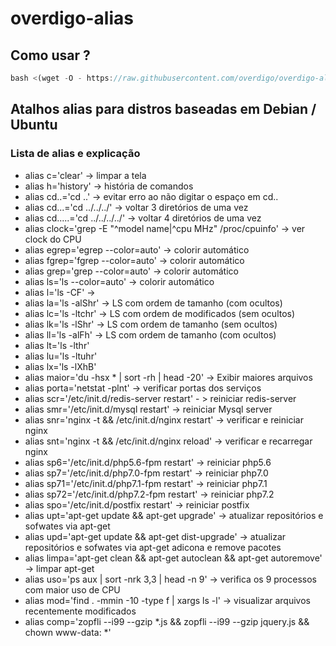 # overdigo-alias

## Como usar ?

```javascript
bash <(wget -O - https://raw.githubusercontent.com/overdigo/overdigo-alias/master/overdigo-alias.sh)
```

## Atalhos alias para distros baseadas em Debian / Ubuntu

### Lista de alias e explicação

- alias c='clear' -> limpar a tela
- alias h='history' -> história de comandos
- alias cd..='cd ..' -> evitar erro ao não digitar o espaço em cd..
- alias cd...='cd ../../../' -> voltar 3 diretórios de uma vez
- alias cd.....='cd ../../../../' -> voltar 4 diretórios de uma vez
- alias clock='grep -E "^model name|^cpu MHz" /proc/cpuinfo' -> ver clock do CPU
- alias egrep='egrep --color=auto' -> colorir automático
- alias fgrep='fgrep --color=auto' -> colorir automático
- alias grep='grep --color=auto' -> colorir automático
- alias ls='ls --color=auto' -> colorir automático
- alias l='ls -CF' -> 
- alias la='ls -alShr' -> LS com ordem de tamanho (com ocultos)
- alias lc='ls -ltchr' -> LS com ordem de modificados (sem ocultos)
- alias lk='ls -lShr' -> LS com ordem de tamanho (sem ocultos)
- alias ll='ls -alFh' -> LS com ordem de tamanho (com ocultos)
- alias lt='ls -lthr'
- alias lu='ls -ltuhr'
- alias lx='ls -lXhB'
- alias maior='du -hsx * | sort -rh | head -20' -> Exibir maiores arquivos
- alias porta='netstat -plnt' -> verificar portas dos serviços 
- alias scr='/etc/init.d/redis-server restart' - > reiniciar redis-server
- alias smr='/etc/init.d/mysql restart' -> reiniciar Mysql server
- alias snr='nginx -t && /etc/init.d/nginx restart' -> verificar e reiniciar nginx
- alias snt='nginx -t && /etc/init.d/nginx reload' -> verificar e recarregar nginx
- alias sp6='/etc/init.d/php5.6-fpm restart' -> reiniciar php5.6
- alias sp7='/etc/init.d/php7.0-fpm restart' -> reiniciar php7.0
- alias sp71='/etc/init.d/php7.1-fpm restart' -> reiniciar php7.1
- alias sp72='/etc/init.d/php7.2-fpm restart' -> reiniciar php7.2
- alias spo='/etc/init.d/postfix restart' -> reiniciar postfix
- alias upt='apt-get update && apt-get upgrade' -> atualizar repositórios e sofwates via apt-get
- alias upd='apt-get update && apt-get dist-upgrade' -> atualizar repositórios e sofwates via apt-get adicona e remove pacotes
- alias limpa='apt-get clean && apt-get autoclean && apt-get autoremove' -> limpar apt-get
- alias uso='ps aux | sort -nrk 3,3 | head -n 9' -> verifica os 9 processos com maior uso de CPU
- alias mod='find . -mmin -10 -type f | xargs ls -l' -> visualizar arquivos recentemente modificados
- alias comp='zopfli --i99 --gzip *.js && zopfli --i99 --gzip jquery.js && chown www-data: *'
